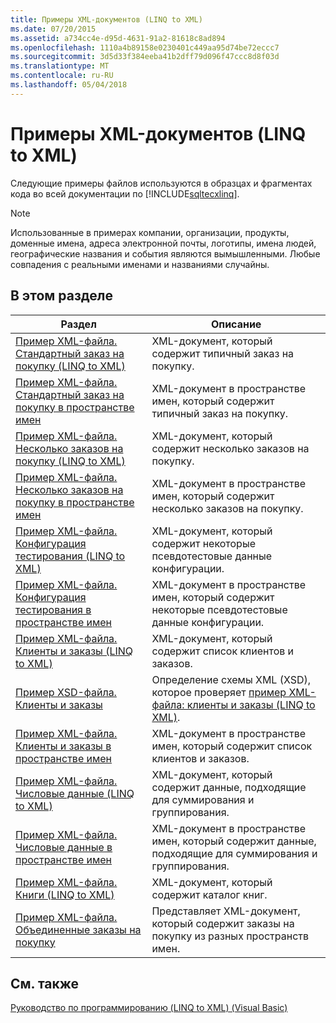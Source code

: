 ```yaml
---
title: Примеры XML-документов (LINQ to XML)
ms.date: 07/20/2015
ms.assetid: a734cc4e-d95d-4631-91a2-81618c8ad894
ms.openlocfilehash: 1110a4b89158e0230401c449aa95d74be72eccc7
ms.sourcegitcommit: 3d5d33f384eeba41b2dff79d096f47ccc8d8f03d
ms.translationtype: MT
ms.contentlocale: ru-RU
ms.lasthandoff: 05/04/2018
---
```

# <a name="sample-xml-documents-linq-to-xml"></a>Примеры XML-документов (LINQ to XML)
Следующие примеры файлов используются в образцах и фрагментах кода во всей документации по [!INCLUDE[sqltecxlinq](~/includes/sqltecxlinq-md.md)].  
  
> [!NOTE]
>  Использованные в примерах компании, организации, продукты, доменные имена, адреса электронной почты, логотипы, имена людей, географические названия и события являются вымышленными. Любые совпадения с реальными именами и названиями случайны.  
  
## <a name="in-this-section"></a>В этом разделе  
  
|Раздел|Описание|  
|-----------|-----------------|  
|[Пример XML-файла. Стандартный заказ на покупку (LINQ to XML)](../../../../visual-basic/programming-guide/concepts/linq/sample-xml-file-typical-purchase-order-linq-to-xml.md)|XML-документ, который содержит типичный заказ на покупку.|  
|[Пример XML-файла. Стандартный заказ на покупку в пространстве имен](../../../../visual-basic/programming-guide/concepts/linq/sample-xml-file-typical-purchase-order-in-a-namespace.md)|XML-документ в пространстве имен, который содержит типичный заказ на покупку.|  
|[Пример XML-файла. Несколько заказов на покупку (LINQ to XML)](../../../../visual-basic/programming-guide/concepts/linq/sample-xml-file-multiple-purchase-orders-linq-to-xml.md)|XML-документ, который содержит несколько заказов на покупку.|  
|[Пример XML-файла. Несколько заказов на покупку в пространстве имен](../../../../visual-basic/programming-guide/concepts/linq/sample-xml-file-multiple-purchase-orders-in-a-namespace.md)|XML-документ в пространстве имен, который содержит несколько заказов на покупку.|  
|[Пример XML-файла. Конфигурация тестирования (LINQ to XML)](../../../../visual-basic/programming-guide/concepts/linq/sample-xml-file-test-configuration-linq-to-xml.md)|XML-документ, который содержит некоторые псевдотестовые данные конфигурации.|  
|[Пример XML-файла. Конфигурация тестирования в пространстве имен](../../../../visual-basic/programming-guide/concepts/linq/sample-xml-file-test-configuration-in-a-namespace.md)|XML-документ в пространстве имен, который содержит некоторые псевдотестовые данные конфигурации.|  
|[Пример XML-файла. Клиенты и заказы (LINQ to XML)](../../../../visual-basic/programming-guide/concepts/linq/sample-xml-file-customers-and-orders-linq-to-xml.md)|XML-документ, который содержит список клиентов и заказов.|  
|[Пример XSD-файла. Клиенты и заказы](../../../../visual-basic/programming-guide/concepts/linq/sample-xsd-file-customers-and-orders.md)|Определение схемы XML (XSD), которое проверяет [пример XML-файла: клиенты и заказы (LINQ to XML)](http://msdn.microsoft.com/library/26790c41-5976-4558-a096-d0f67bfc4d92).|  
|[Пример XML-файла. Клиенты и заказы в пространстве имен](../../../../visual-basic/programming-guide/concepts/linq/sample-xml-file-customers-and-orders-in-a-namespace.md)|XML-документ в пространстве имен, который содержит список клиентов и заказов.|  
|[Пример XML-файла. Числовые данные (LINQ to XML)](../../../../visual-basic/programming-guide/concepts/linq/sample-xml-file-numerical-data-linq-to-xml.md)|XML-документ, который содержит данные, подходящие для суммирования и группирования.|  
|[Пример XML-файла. Числовые данные в пространстве имен](../../../../visual-basic/programming-guide/concepts/linq/sample-xml-file-numerical-data-in-a-namespace.md)|XML-документ в пространстве имен, который содержит данные, подходящие для суммирования и группирования.|  
|[Пример XML-файла. Книги (LINQ to XML)](../../../../visual-basic/programming-guide/concepts/linq/sample-xml-file-books-linq-to-xml.md)|XML-документ, который содержит каталог книг.|  
|[Пример XML-файла. Объединенные заказы на покупку](../../../../visual-basic/programming-guide/concepts/linq/sample-xml-file-consolidated-purchase-orders.md)|Представляет XML-документ, который содержит заказы на покупку из разных пространств имен.|  
  
## <a name="see-also"></a>См. также  
 [Руководство по программированию (LINQ to XML) (Visual Basic)](../../../../visual-basic/programming-guide/concepts/linq/programming-guide-linq-to-xml.md)
